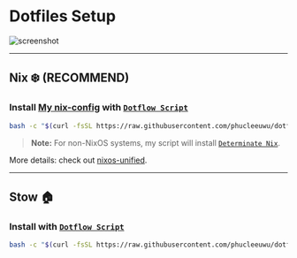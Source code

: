 # **Dotfiles Setup**

![screenshot](https://github.com/user-attachments/assets/f18f5f01-6473-4a32-840a-774ee6e827cb)

---

## **Nix ❄️ (RECOMMEND)**

### Install [My nix-config](https://github.com/phucleeuwu/nixos-config) with [`Dotflow Script`](https://github.com/phucleeuwu/dotflow)

```bash
bash -c "$(curl -fsSL https://raw.githubusercontent.com/phucleeuwu/dotflow/main/nix.sh)"
```
> **Note:** For non-NixOS systems, my script will install [`Determinate Nix`](https://github.com/DeterminateSystems/nix-installer#installation).

More details: check out [nixos-unified](https://nixos-unified.org/).

---

## **Stow 🏠**

### Install with [`Dotflow Script`](https://github.com/phucleeuwu/dotflow)

```bash
bash -c "$(curl -fsSL https://raw.githubusercontent.com/phucleeuwu/dotflow/main/stow.sh)"
```

